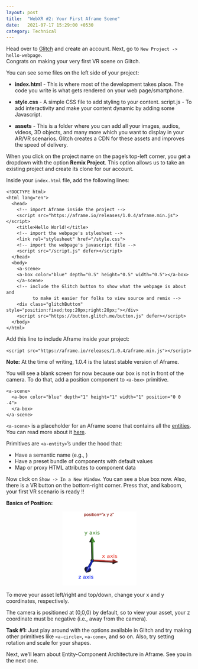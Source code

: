 ```yaml
---
layout: post
title:  "WebXR #2: Your First Aframe Scene"
date:   2021-07-17 15:29:00 +0530
category: Technical
---
```

Head over to [Glitch](https://glitch.com/) and create an account. Next, go to `New Project -> hello-webpage`.<br>Congrats on making your very first VR scene on Glitch. 

You can see some files on the left side of your project:

- **index.html** - This is where most of the development takes place. The code you write is what gets rendered on your web page/smartphone.

- **style.css** - A simple CSS file to add styling to your content.
script.js - To add interactivity and make your content dynamic by adding some Javascript.

- **assets** - This is a folder where you can add all your images, audios, videos, 3D objects, and many more which you want to display in your AR/VR scenarios. Glitch creates a CDN for these assets and improves the speed of delivery.

When you click on the project name on the page’s top-left corner, you get a dropdown with the option **Remix Project**. This option allows us to take an existing project and create its clone for our account.

Inside your `index.html` file, add the following lines:

```
<!DOCTYPE html>
<html lang="en">
  <head>
    <!-- import Aframe inside the project -->
    <script src="https://aframe.io/releases/1.0.4/aframe.min.js"></script>
    <title>Hello World!</title>
    <!-- import the webpage's stylesheet -->
    <link rel="stylesheet" href="/style.css">
    <!-- import the webpage's javascript file -->
    <script src="/script.js" defer></script>
  </head> 
  <body>
    <a-scene>
    <a-box color="blue" depth="0.5" height="0.5" width="0.5"></a-box>
    </a-scene>
    <!-- include the Glitch button to show what the webpage is about and
          to make it easier for folks to view source and remix -->
    <div class="glitchButton" style="position:fixed;top:20px;right:20px;"></div>
    <script src="https://button.glitch.me/button.js" defer></script>
  </body>
</html>
```


Add this line to include Aframe inside your project:

`<script src="https://aframe.io/releases/1.0.4/aframe.min.js"></script>`


**Note:** At the time of writing, 1.0.4 is the latest stable version of Aframe. 

You will see a blank screen for now because our box is not in front of the camera. To do that, add a position component to `<a-box>` primitive.

```
<a-scene>
  <a-box color="blue" depth="1" height="1" width="1" position="0 0 -4">
  </a-box>
</a-scene>
```

`<a-scene>` is a placeholder for an Aframe scene that contains all the [entities](https://aframe.io/docs/1.0.0/core/entity.html). You can read more about it [here](https://aframe.io/docs/1.0.0/core/scene.html).

Primitives are `<a-entity>`’s under the hood that:
- Have a semantic name (e.g., <a-box>)
- Have a preset bundle of components with default values
- Map or proxy HTML attributes to component data

Now click on `Show -> In a New Window`. 
You can see a blue box now. Also, there is a VR button on the bottom-right corner. Press that, and kaboom, your first VR scenario is ready !!

**Basics of Position:**

<p align="center">
<img src="/technical/assets/images/position.png" alt="position" width="200" height="200"/>
</p>

To move your asset left/right and top/down, change your x and y coordinates, respectively.

The camera is positioned at (0,0,0) by default, so to view your asset, your z coordinate must be negative (i.e., away from the camera).

**Task #1:** Just play around with the options available in Glitch and try making other primitives like `<a-circle>`, `<a-cone>`, and so on. Also, try setting rotation and scale for your shapes.

Next, we’ll learn about Entity-Component Architecture in Aframe. 
See you in the next one.

<script src="https://utteranc.es/client.js"
        repo="vivek-chandela/vivek-chandela.github.io"
        issue-term="pathname"
        theme="github-light"
        crossorigin="anonymous"
        async>
</script>